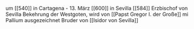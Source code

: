 um [[540]] in Cartagena - 13. März [[600]] in Sevilla
[[584]] Erzbischof von Sevilla
Bekehrung der Westgoten, wird von [[Papst Gregor I. der Große]] mi Pallium ausgezeichnet
Bruder von [[Isidor von Sevilla]]
